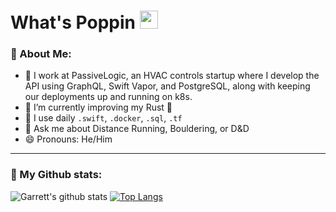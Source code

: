 # What's Poppin <img src="https://github.com/TheDudeThatCode/TheDudeThatCode/blob/master/Assets/Hi.gif" width="29px">

### 🤵 About Me:
- 🏦 I work at PassiveLogic, an HVAC controls startup where I develop the API using GraphQL, Swift Vapor, and PostgreSQL, along with keeping our deployments up and running on k8s.
- 🌱 I’m currently improving my Rust 🦀
- 🤔 I use daily `.swift`, `.docker`, `.sql`, `.tf`
- 💬 Ask me about Distance Running, Bouldering, or D&D
- 😄 Pronouns: He/Him

---
### 🎷 My Github stats:
![Garrett's github stats](https://github-readme-stats.vercel.app/api?username=GNMoseke&show_icons=true&title_color=ffc857&theme=catppuccin_mocha&hide=["stars"])
[![Top Langs](https://github-readme-stats.vercel.app/api/top-langs/?username=GNMoseke&layout=compact&text_color=cdd6f4&bg_color=1e1e2e&hide=shaderlab&exclude_repo=GMTK-jam-2022)](https://github.com/anuraghazra/github-readme-stats)
